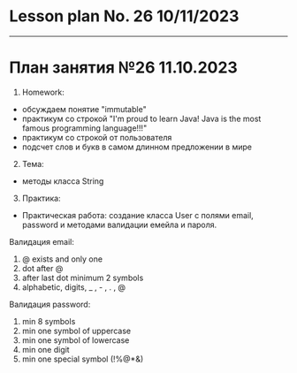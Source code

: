 # Lesson plan No. 26 10/11/2023


___________________________________________

# План занятия №26 11.10.2023

1. Homework:
- обсуждаем понятие "immutable"
- практикум со строкой "I'm proud to learn Java! Java is the most famous programming language!!!"
- практикум со строкой от пользователя
- подсчет слов и букв в самом длинном предложении в мире

2. Тема:
- методы класса String

3. Практика:

- Практическая работа: создание класса User с полями email, password и методами валидации емейла и пароля.

Валидация email:
  1) @ exists and only one
  2) dot after @
  3) after last dot minimum 2 symbols
  4) alphabetic, digits, _ , - , . , @

Валидация password:
  1) min 8 symbols
  2) min one symbol of uppercase
  3) min one symbol of lowercase
  4) min one digit
  5) min one special symbol (!%@*&)